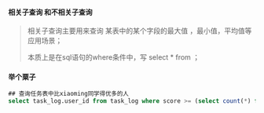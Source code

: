 #### 相关子查询 和不相关子查询 

> 相关子查询主要用来查询 某表中的某个字段的最大值 ，最小值，平均值等应用场景；
>
> 本质上是在sql语句的where条件中，写  select * from ；

#### 举个粟子

```sql
## 查询任务表中比xiaoming同学得优多的人
select task_log.user_id from task_log where score >= (select count(*) from task_log where user_id = xiaoming and score = 1)
```

